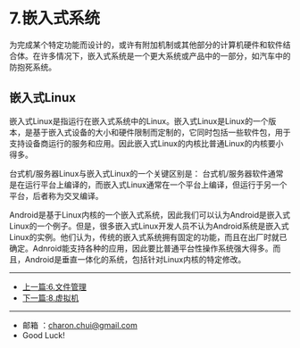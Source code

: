 # 7.嵌入式系统



为完成某个特定功能而设计的，或许有附加机制或其他部分的计算机硬件和软件结合体。在许多情况下，嵌入式系统是一个更大系统或产品中的一部分，如汽车中的防抱死系统。



## 嵌入式Linux

嵌入式Linux是指运行在嵌入式系统中的Linux。嵌入式Linux是Linux的一个版本，是基于嵌入式设备的大小和硬件限制而定制的，它同时包括一些软件包，用于支持设备商运行的服务和应用。因此嵌入式Linux的内核比普通Linux的内核要小得多。

台式机/服务器Linux与嵌入式Linux的一个关键区别是： 台式机/服务器软件通常是在运行平台上编译的，而嵌入式Linux通常在一个平台上编译，但运行于另一个平台，后者称为交叉编译。



Android是基于Linux内核的一个嵌入式系统，因此我们可以认为Android是嵌入式Linux的一个例子。但是，很多嵌入式Linux开发人员不认为Android系统是嵌入式Linux的实例。他们认为，传统的嵌入式系统拥有固定的功能，而且在出厂时就已确定。Adnroid能支持各种的应用，因此要比普通平台性操作系统强大得多。而且，Android是垂直一体化的系统，包括针对Linux内核的特定修改。



---

- [上一篇:6.文件管理](./OperatingSystem/6.%E6%96%87%E4%BB%B6%E7%AE%A1%E7%90%86.md)
- [下一篇:8.虚拟机](./OperatingSystem/8.%E8%99%9A%E6%8B%9F%E6%9C%BA.md)


---

- 邮箱 ：charon.chui@gmail.com  
- Good Luck! 
